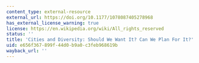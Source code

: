```yaml
---
content_type: external-resource
external_url: https://doi.org/10.1177/1078087405278968
has_external_license_warning: true
license: https://en.wikipedia.org/wiki/All_rights_reserved
status: ''
title: 'Cities and Diversity: Should We Want It? Can We Plan For It?'
uid: e656f367-899f-44d0-b9a0-c3feb968619b
wayback_url: ''
---
```

